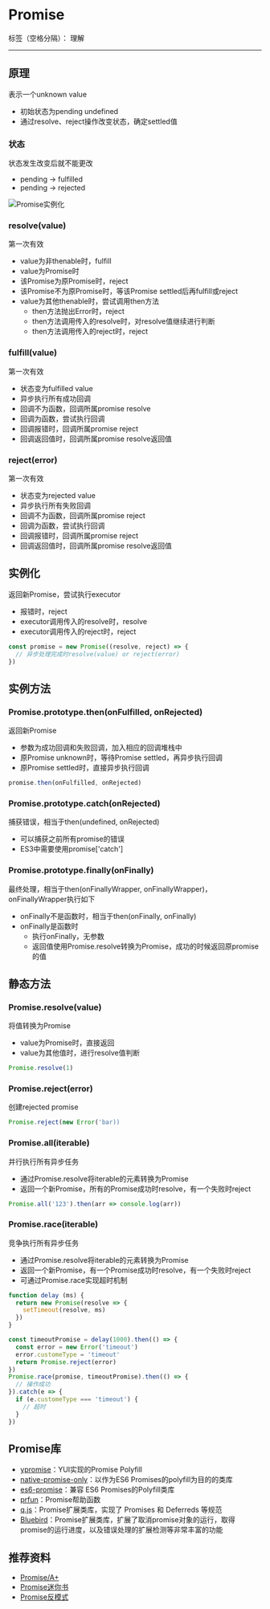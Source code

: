 # Promise

标签（空格分隔）： 理解

---

## 原理

表示一个unknown value

* 初始状态为pending undefined
* 通过resolve、reject操作改变状态，确定settled值

### 状态

状态发生改变后就不能更改

* pending -> fulfilled
* pending -> rejected

![Promise实例化](https://javascript.info/article/promise-basics/promise-resolve-reject.svg)

### resolve(value)

第一次有效

* value为非thenable时，fulfill
* value为Promise时
 * 该Promise为原Promise时，reject
 * 该Promise不为原Promise时，等该Promise settled后再fulfill或reject
* value为其他thenable时，尝试调用then方法
  * then方法抛出Error时，reject
  * then方法调用传入的resolve时，对resolve值继续进行判断
  * then方法调用传入的reject时，reject

### fulfill(value)

第一次有效

* 状态变为fulfilled value
* 异步执行所有成功回调
 * 回调不为函数，回调所属promise resolve
 * 回调为函数，尝试执行回调
  * 回调报错时，回调所属promise reject
  * 回调返回值时，回调所属promise resolve返回值

### reject(error)

第一次有效

* 状态变为rejected value
* 异步执行所有失败回调
 * 回调不为函数，回调所属promise reject
 * 回调为函数，尝试执行回调
  * 回调报错时，回调所属promise reject
  * 回调返回值时，回调所属promise resolve返回值

## 实例化

返回新Promise，尝试执行executor

* 报错时，reject
* executor调用传入的resolve时，resolve
* executor调用传入的reject时，reject

```javascript
const promise = new Promise((resolve, reject) => {
  // 异步处理完成时resolve(value) or reject(error)
})
```

## 实例方法

### Promise.prototype.then(onFulfilled, onRejected)

返回新Promise

* 参数为成功回调和失败回调，加入相应的回调堆栈中
* 原Promise unknown时，等待Promise settled，再异步执行回调
* 原Promise settled时，直接异步执行回调

```javascript
promise.then(onFulfilled, onRejected)
```

### Promise.prototype.catch(onRejected)

捕获错误，相当于then(undefined, onRejected)

* 可以捕获之前所有promise的错误
* ES3中需要使用promise['catch']

### Promise.prototype.finally(onFinally)

最终处理，相当于then(onFinallyWrapper, onFinallyWrapper)，onFinallyWrapper执行如下

* onFinally不是函数时，相当于then(onFinally, onFinally)
* onFinally是函数时
  * 执行onFinally，无参数
  * 返回值使用Promise.resolve转换为Promise，成功的时候返回原promise的值

## 静态方法

### Promise.resolve(value)

将值转换为Promise

* value为Promise时，直接返回
* value为其他值时，进行resolve值判断

```javascript
Promise.resolve(1)
```

### Promise.reject(error)

创建rejected promise

```javascript
Promise.reject(new Error('bar))
```

### Promise.all(iterable)

并行执行所有异步任务

* 通过Promise.resolve将iterable的元素转换为Promise
* 返回一个新Promise，所有的Promise成功时resolve，有一个失败时reject

```javascript
Promise.all('123').then(arr => console.log(arr))
```

### Promise.race(iterable)

竞争执行所有异步任务

* 通过Promise.resolve将iterable的元素转换为Promise
* 返回一个新Promise，有一个Promise成功时resolve，有一个失败时reject
* 可通过Promise.race实现超时机制

```javascript
function delay (ms) {
  return new Promise(resolve => {
    setTimeout(resolve, ms)
  })
}

const timeoutPromise = delay(1000).then(() => {
  const error = new Error('timeout')
  error.customeType = 'timeout'
  return Promise.reject(error)
})
Promise.race(promise, timeoutPromise).then(() => {
  // 操作成功
}).catch(e => {
  if (e.customeType === 'timeout') {
    // 超时
  }
})
```

## Promise库

* [ypromise](https://github.com/YahooArchive/ypromise/blob/master/promise.js)：YUI实现的Promise Polyfill
* [native-promise-only](https://github.com/getify/native-promise-only/blob/master/lib/npo.src.js)：以作为ES6 Promises的polyfill为目的的类库
* [es6-promise](https://github.com/stefanpenner/es6-promise)：兼容 ES6 Promises的Polyfill类库
* [prfun](https://github.com/cscott/prfun)：Promise帮助函数
* [q.js](https://github.com/kriskowal/q/blob/master/q.js)：Promise扩展类库，实现了 Promises 和 Deferreds 等规范
* [Bluebird](https://github.com/petkaantonov/bluebird)：Promise扩展类库，扩展了取消promise对象的运行，取得promise的运行进度，以及错误处理的扩展检测等非常丰富的功能

## 推荐资料

* [Promise/A+](https://promisesaplus.com/)
* [Promise迷你书](http://liubin.org/promises-book/)
* [Promise反模式](http://taoofcode.net/promise-anti-patterns/)
